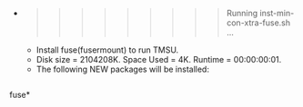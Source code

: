 * >>>>>>>>> Running inst-min-con-xtra-fuse.sh ...
  * Install fuse(fusermount) to run TMSU.
  * Disk size = 2104208K. Space Used = 4K. Runtime = 00:00:00:01.
  * The following NEW packages will be installed:
  ```bash
fuse*
  ```
